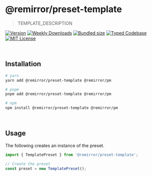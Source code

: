 # @remirror/preset-template

> TEMPLATE_DESCRIPTION

[![Version][version]][npm] [![Weekly Downloads][downloads-badge]][npm] [![Bundled size][size-badge]][size] [![Typed Codebase][typescript]](#) [![MIT License][license]](#)

[version]: https://flat.badgen.net/npm/v/@remirror/preset-template/next
[npm]: https://npmjs.com/package/@remirror/preset-template/v/next
[license]: https://flat.badgen.net/badge/license/MIT/purple
[size]: https://bundlephobia.com/result?p=@remirror/preset-template@next
[size-badge]: https://flat.badgen.net/bundlephobia/minzip/@remirror/preset-template
[typescript]: https://flat.badgen.net/badge/icon/TypeScript?icon=typescript&label
[downloads-badge]: https://badgen.net/npm/dw/@remirror/preset-template/red?icon=npm

<br />

## Installation

```bash
# yarn
yarn add @remirror/preset-template @remirror/pm

# pnpm
pnpm add @remirror/preset-template @remirror/pm

# npm
npm install @remirror/preset-template @remirror/pm
```

<br />

## Usage

The following creates an instance of the preset.

```ts
import { TemplatePreset } from '@remirror/preset-template';

// Create the preset
const preset = new TemplatePreset();
```
